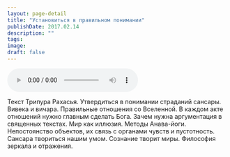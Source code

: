 ```yaml
---
layout: page-detail
title: "Установиться в правильном понимании"
publishDate: 2017.02.14
description: ""
tags:
image:
draft: false
---
```


<audio title="2017.02.14 - Установиться в правильном понимании.mp3" src="https://filer-api.advayta.org/v1.0/public/files/74684" controls=""></audio>

 Текст Трипура Рахасья. Утвердиться в понимании страданий сансары. Вивека и вичара. Правильные отношения со Вселенной. В каждом акте отношений нужно главным сделать Бога. Зачем нужна аргументация в священных текстах. Мир как иллюзия. Методы Анава-йоги. Непостоянство объектов, их связь с органами чувств и пустотность. Сансара твориться нашим умом. Сознание творит миры. Философия зеркала и отражения. 

  

